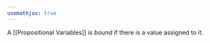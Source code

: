```yaml
---
usemathjax: true
---
```


A [[Propositional Variables]] is *bound* if there is a value assigned to it.